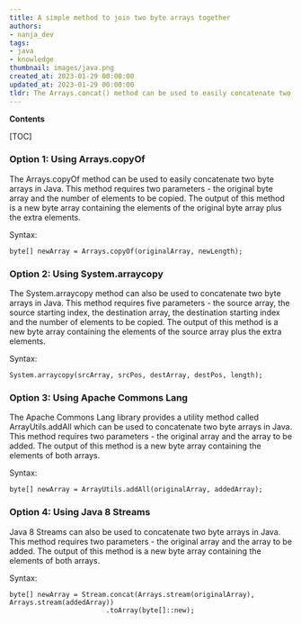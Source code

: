 ```yaml
---
title: A simple method to join two byte arrays together
authors:
- nanja_dev
tags:
- java
- knowledge
thumbnail: images/java.png
created_at: 2023-01-29 00:00:00
updated_at: 2023-01-29 00:00:00
tldr: The Arrays.concat() method can be used to easily concatenate two byte arrays in Java.
---
```


**Contents**

[TOC]

### Option 1: Using Arrays.copyOf

The Arrays.copyOf method can be used to easily concatenate two byte arrays in Java. This method requires two parameters - the original byte array and the number of elements to be copied. The output of this method is a new byte array containing the elements of the original byte array plus the extra elements.

Syntax:

```
byte[] newArray = Arrays.copyOf(originalArray, newLength);
```

### Option 2: Using System.arraycopy

The System.arraycopy method can also be used to concatenate two byte arrays in Java. This method requires five parameters - the source array, the source starting index, the destination array, the destination starting index and the number of elements to be copied. The output of this method is a new byte array containing the elements of the source array plus the extra elements.

Syntax:

```
System.arraycopy(srcArray, srcPos, destArray, destPos, length);
```

### Option 3: Using Apache Commons Lang

The Apache Commons Lang library provides a utility method called ArrayUtils.addAll which can be used to concatenate two byte arrays in Java. This method requires two parameters - the original array and the array to be added. The output of this method is a new byte array containing the elements of both arrays.

Syntax:

```
byte[] newArray = ArrayUtils.addAll(originalArray, addedArray);
```

### Option 4: Using Java 8 Streams

Java 8 Streams can also be used to concatenate two byte arrays in Java. This method requires two parameters - the original array and the array to be added. The output of this method is a new byte array containing the elements of both arrays.

Syntax:

```
byte[] newArray = Stream.concat(Arrays.stream(originalArray), Arrays.stream(addedArray))
                        .toArray(byte[]::new);
```
